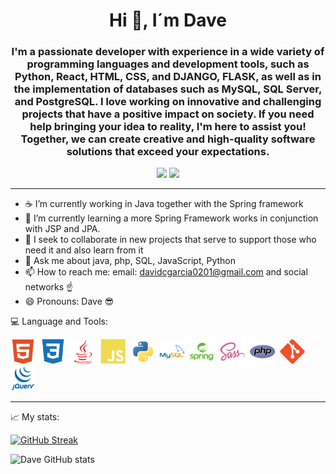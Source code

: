 <div class="header" align="center">
<h1 align="center" >Hi 👋, I´m Dave</h1>
<h3 align="center"> I'm a passionate developer with experience in a wide variety of programming languages and development tools, such as Python, React, HTML, CSS, and DJANGO, FLASK, as well as in the implementation of databases such as MySQL, SQL Server, and PostgreSQL. I love working on innovative and challenging projects that have a positive impact on society. If you need help bringing your idea to reality, I'm here to assist you! Together, we can create creative and high-quality software solutions that exceed your expectations.</h3>
             <a href="https://www.facebook.com/DavidCGarcia0201/" target="_blank"> <img src="https://img.shields.io/badge/%20%40DavidCGarcia0201-facebook-blue"></img></a>
        <a href="https://www.instagram.com/david_malrp/" target="_blank"><img src="https://img.shields.io/badge/%40david__malrp-instagram-orange"></img></a>

</div>

---


- ☕ I’m currently working in Java together with the Spring framework
- 🌱 I’m currently learning a more Spring Framework works in conjunction with JSP and JPA.
- 🤖 I seek to collaborate in new projects that serve to support those who need it and also learn from it
- 💬 Ask me about java, php, SQL, JavaScript, Python
- 📫 How to reach me: email: davidcgarcia0201@gmail.com and social networks ☝️
- 😄 Pronouns: Dave 😎

💻 Language and Tools:
  <div  align="left">
       <img src="https://github.com/devicons/devicon/blob/master/icons/html5/html5-plain.svg?short_path=dd81b76" width="40" height="40" alt="html">&nbsp;
        <img src="https://github.com/devicons/devicon/blob/master/icons/css3/css3-plain.svg" width="40" height="40" alt="css">&nbsp;
        <img src="https://github.com/devicons/devicon/blob/master/icons/java/java-plain.svg" width="40" height="40" alt="java">&nbsp;
        <img src="https://github.com/devicons/devicon/blob/master/icons/javascript/javascript-plain.svg" width="40" height="40" alt="javascript">&nbsp;
        <img src="https://github.com/devicons/devicon/blob/master/icons/python/python-original.svg" width="40" height="40" alt="python">&nbsp;
        <img src="https://github.com/devicons/devicon/blob/master/icons/mysql/mysql-original-wordmark.svg" width="40" height="40" alt="mysql">&nbsp;
        <img src="https://github.com/devicons/devicon/blob/master/icons/spring/spring-original-wordmark.svg" width="40" height="40" alt="spring">&nbsp;
        <img src="https://github.com/devicons/devicon/blob/master/icons/sass/sass-original.svg" width="40" height="40" alt="sass">&nbsp;
        <img src="https://github.com/devicons/devicon/blob/master/icons/php/php-original.svg" width="40" height="40" alt="php">&nbsp;
        <img src="https://github.com/devicons/devicon/blob/master/icons/git/git-plain.svg" width="40" height="40" alt="git">&nbsp;
        <img src="https://github.com/devicons/devicon/blob/master/icons/jquery/jquery-plain-wordmark.svg" width="40" height="40" alt="jquery">&nbsp;
        

   </div>
   
 ---
   
 📈 My stats:
 
 [![GitHub Streak](http://github-readme-streak-stats.herokuapp.com?user=Dave&theme=merko)](https://git.io/streak-stats)
 
 ![Dave GitHub stats](https://github-readme-stats.vercel.app/api?username=Dav0201&show_icons=true&theme=dark)
 
